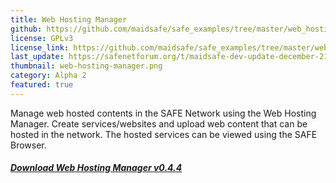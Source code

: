 ```yaml
---
title: Web Hosting Manager
github: https://github.com/maidsafe/safe_examples/tree/master/web_hosting_manager
license: GPLv3
license_link: https://github.com/maidsafe/safe_examples/tree/master/web_hosting_manager#license
last_update: https://safenetforum.org/t/maidsafe-dev-update-december-21-2017/19433
thumbnail: web-hosting-manager.png
category: Alpha 2
featured: true
---
```


Manage web hosted contents in the SAFE Network using the Web Hosting Manager. Create services/websites and upload web content that can be hosted in the network. The hosted services can be viewed using the SAFE Browser.

##### [Download Web Hosting Manager v0.4.4](https://github.com/maidsafe/safe_examples/releases/tag/0.16.0)
